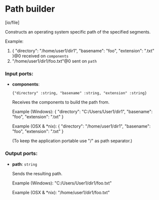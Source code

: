 # Path builder

[io/file]

Constructs an operating system specific path of the specified segments.

Example:
1. {
  "directory": "/home/user1/dir1",
  "basename": "foo",
  "extension": ".txt"
}@0 received on `components`
2. "/home/user1/dir1/foo.txt"@0 sent on `path`

### Input ports:

* __components__: 
    ```
    {"directory" :string, "basename" :string, "extension" :string}
    ```

    Receives the components to build the path from.
    
    Example (Windows): 
    {
      "directory": "C:/Users/User1/dir1",
      "basename": "foo",
      "extension": ".txt"
    }
    
    Example (OSX & *nix): 
    {
      "directory": "/home/user1/dir1",
      "basename": "foo",
      "extension": ".txt"
    }
    
    (To keep the application portable use "/" as path separator.)

### Output ports:

* __path__: `string`

    Sends the resulting path.
    
    Example (Windows):
    "C:/Users/User1/dir1/foo.txt"
    
    Example (OSX & *nix):
    "/home/user1/dir1/foo.txt"

